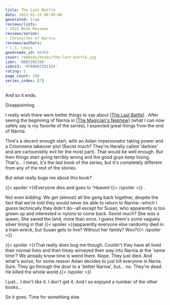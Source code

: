 ```yaml
---
title: The Last Battle
date: 2021-02-23 00:00:00
generated: true
reviews/lists:
- 2021 Book Reviews
reviews/series:
- Chronicles of Narnia
reviews/authors:
- C.S. Lewis
goodreads_id: 84369
cover: /embeds/books/the-last-battle.jpg
isbn: '0007202326'
isbn13: '9780007202324'
rating: 2
page_count: 288
series_index: [7]
---
```

And so it ends.  

Disappointing.  

<!--more-->

I really wish there were better things to say about [[The Last Battle]]() . After seeing the beginning of Narnia in [[The Magician's Nephew]]() (what I can now safely say is my favorite of the series), I expected great things from the end of Narnia.  

Thre's a decent enough start, with an Aslan impersonator taking power and a Colormene takeover plot (Racist much? They're literally called 'darkies' and are cartoonishly evil for the most part). That would be well enough. But then things start going terribly wrong and the good guys keep losing. That's... I mean, it's the last book of the series, but it's completely different from any of the rest of the stories.  

But what really bugs me about this book?  

{{< spoiler >}}Everyone dies and goes to 'Heaven'{{< /spoiler >}}  .  

Not even kidding. We get (almost) all the gang back together, despite the fact that we're told they would never be able to return to Narnia--which I guess technically they didn't do--all except for Susan, who apparently is too grown up and interested in nylons to come back. Sexist much? She was a queen. She saved the land, more than once. I guess there's some vaguely silver lining in that  {{< spoiler >}}apparently everyone else randomly died in a train wreck, but Susan gets to live? Without her family? Woo?{{< /spoiler >}}  

{{< spoiler >}}That really does bug me though. Couldn't they have all lived their normal lives and then timey wimeyed their way into Narnia at the 'same time'? We already know time is weird there. Nope. They just died. And what's worse, for some reason Aslan decides to just kill everyone in Nania. Sure. They go through the door to a 'better Narnia', but... no. They're dead. He killed the whole world.{{< /spoiler >}}  

I just... I don't like it. I don't get it. And I so enjoyed a number of the other books...  

So it goes. Time for something else.